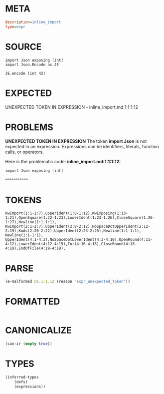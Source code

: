 # META
~~~ini
description=inline_import
type=expr
~~~
# SOURCE
~~~roc
import Json exposing [int]
import Json.Encode as JE

JE.encode (int 42)
~~~
# EXPECTED
UNEXPECTED TOKEN IN EXPRESSION - inline_import.md:1:1:1:12
# PROBLEMS
**UNEXPECTED TOKEN IN EXPRESSION**
The token **import Json** is not expected in an expression.
Expressions can be identifiers, literals, function calls, or operators.

Here is the problematic code:
**inline_import.md:1:1:1:12:**
```roc
import Json exposing [int]
```
^^^^^^^^^^^


# TOKENS
~~~zig
KwImport(1:1-1:7),UpperIdent(1:8-1:12),KwExposing(1:13-1:21),OpenSquare(1:22-1:23),LowerIdent(1:23-1:26),CloseSquare(1:26-1:27),Newline(1:1-1:1),
KwImport(2:1-2:7),UpperIdent(2:8-2:12),NoSpaceDotUpperIdent(2:12-2:19),KwAs(2:20-2:22),UpperIdent(2:23-2:25),Newline(1:1-1:1),
Newline(1:1-1:1),
UpperIdent(4:1-4:3),NoSpaceDotLowerIdent(4:3-4:10),OpenRound(4:11-4:12),LowerIdent(4:12-4:15),Int(4:16-4:18),CloseRound(4:18-4:19),EndOfFile(4:19-4:19),
~~~
# PARSE
~~~clojure
(e-malformed @1.1-1.12 (reason "expr_unexpected_token"))
~~~
# FORMATTED
~~~roc

~~~
# CANONICALIZE
~~~clojure
(can-ir (empty true))
~~~
# TYPES
~~~clojure
(inferred-types
	(defs)
	(expressions))
~~~
